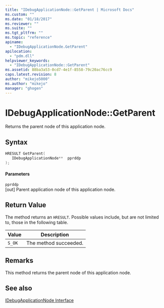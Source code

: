 ```yaml
---
title: "IDebugApplicationNode::GetParent | Microsoft Docs"
ms.custom: ""
ms.date: "01/18/2017"
ms.reviewer: ""
ms.suite: ""
ms.tgt_pltfrm: ""
ms.topic: "reference"
apiname: 
  - "IDebugApplicationNode.GetParent"
apilocation: 
  - "pdm.dll"
helpviewer_keywords: 
  - "IDebugApplicationNode::GetParent"
ms.assetid: 88ba3a53-0cd7-4e1f-8558-79c20ac76cc9
caps.latest.revision: 8
author: "mikejo5000"
ms.author: "mikejo"
manager: "ghogen"
---
```

# IDebugApplicationNode::GetParent
Returns the parent node of this application node.  
  
## Syntax  
  
```cpp
HRESULT GetParent(  
   IDebugApplicationNode**  pprddp  
);  
```  
  
#### Parameters  
 `pprddp`  
 [out] Parent application node of this application node.  
  
## Return Value  
 The method returns an `HRESULT`. Possible values include, but are not limited to, those in the following table.  
  
|Value|Description|  
|-----------|-----------------|  
|`S_OK`|The method succeeded.|  
  
## Remarks  
 This method returns the parent node of this application node.  
  
## See also  
 [IDebugApplicationNode Interface](../../winscript/reference/idebugapplicationnode-interface.md)